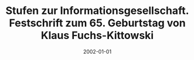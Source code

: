 ---
abstract: ''
authors:
- Christiane Floyd
- Christian Fuchs
- Wolfgang Hofkirchner
date: '2002-01-01'
featured: false
links:
- name: Publik
  url: https://publik.tuwien.ac.at/showentry.php?ID=137307&lang=1
publication_types:
- '5'
publishDate: '2002-01-01'
title: Stufen zur Informationsgesellschaft. Festschrift zum 65. Geburtstag von Klaus
  Fuchs-Kittowski
url_pdf: ''
---